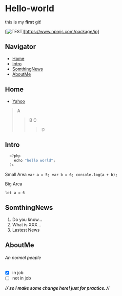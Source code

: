 # Hello-world
this is my **first** git!

[![TEST](https://badge.fury.io/js/ip.svg "npm ip")][https://www.npmjs.com/package/ip]

## Navigator
- [Home](#Home)
- [Intro](#Intro)
- [SomthingNews](#SomthingNews)
- [AboutMe](#AboutMe)

## Home
- [Yahoo](http://www.yahoo.com.tw)
>A
>>B
>>C
>>>D

## Intro
```js
  <?php
    echo "hello world";
  ?>
```

Small Area
`
  var a = 5;
  var b = 6;
  console.log(a + b);
`

Big Area

    let a = 6
    

## SomthingNews
1. Do you know...
2. What is XXX...
3. Lastest News

## AboutMe
###### An normal people
- [X] in job
- [ ] not in job

/*****************/
so i make some change here!
just for practice.
/*****************/
